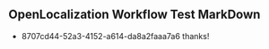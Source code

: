 ## OpenLocalization Workflow Test MarkDown
* 8707cd44-52a3-4152-a614-da8a2faaa7a6 thanks!

<!--HONumber=Sep16_HO1-->


